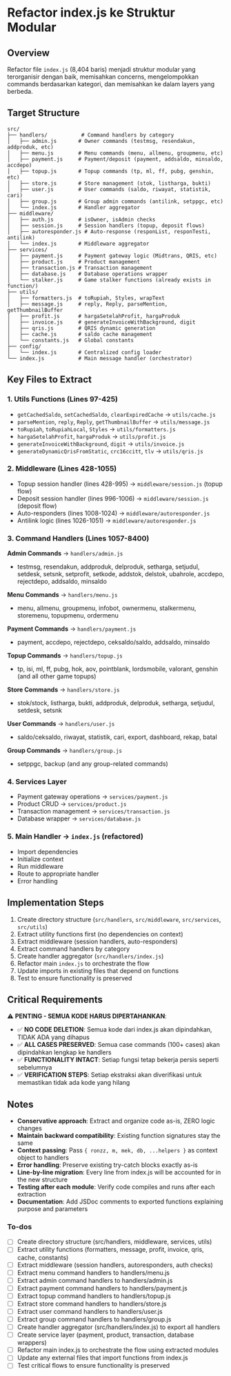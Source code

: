 <!-- c5e00cbb-a138-443d-a522-b7a80248dab7 e0a902cd-8c02-4814-bf36-c3f29ec3a5c8 -->
# Refactor index.js ke Struktur Modular

## Overview

Refactor file `index.js` (8,404 baris) menjadi struktur modular yang terorganisir dengan baik, memisahkan concerns, mengelompokkan commands berdasarkan kategori, dan memisahkan ke dalam layers yang berbeda.

## Target Structure

```
src/
├── handlers/           # Command handlers by category
│   ├── admin.js       # Owner commands (testmsg, resendakun, addproduk, etc)
│   ├── menu.js        # Menu commands (menu, allmenu, groupmenu, etc)
│   ├── payment.js     # Payment/deposit (payment, addsaldo, minsaldo, accdepo)
│   ├── topup.js       # Topup commands (tp, ml, ff, pubg, genshin, etc)
│   ├── store.js       # Store management (stok, listharga, bukti)
│   ├── user.js        # User commands (saldo, riwayat, statistik, cari)
│   ├── group.js       # Group admin commands (antilink, setppgc, etc)
│   └── index.js       # Handler aggregator
├── middleware/
│   ├── auth.js        # isOwner, isAdmin checks
│   ├── session.js     # Session handlers (topup, deposit flows)
│   ├── autoresponder.js # Auto-response (responList, responTesti, antilink)
│   └── index.js       # Middleware aggregator
├── services/
│   ├── payment.js     # Payment gateway logic (Midtrans, QRIS, etc)
│   ├── product.js     # Product management
│   ├── transaction.js # Transaction management
│   ├── database.js    # Database operations wrapper
│   └── stalker.js     # Game stalker functions (already exists in function/)
├── utils/
│   ├── formatters.js  # toRupiah, Styles, wrapText
│   ├── message.js     # reply, Reply, parseMention, getThumbnailBuffer
│   ├── profit.js      # hargaSetelahProfit, hargaProduk
│   ├── invoice.js     # generateInvoiceWithBackground, digit
│   ├── qris.js        # QRIS dynamic generation
│   ├── cache.js       # saldo cache management
│   └── constants.js   # Global constants
├── config/
│   └── index.js       # Centralized config loader
└── index.js           # Main message handler (orchestrator)
```

## Key Files to Extract

### 1. **Utils Functions** (Lines 97-425)

- `getCachedSaldo`, `setCachedSaldo`, `clearExpiredCache` → `utils/cache.js`
- `parseMention`, `reply`, `Reply`, `getThumbnailBuffer` → `utils/message.js`
- `toRupiah`, `toRupiahLocal`, `Styles` → `utils/formatters.js`
- `hargaSetelahProfit`, `hargaProduk` → `utils/profit.js`
- `generateInvoiceWithBackground`, `digit` → `utils/invoice.js`
- `generateDynamicQrisFromStatic`, `crc16ccitt`, `tlv` → `utils/qris.js`

### 2. **Middleware** (Lines 428-1055)

- Topup session handler (lines 428-995) → `middleware/session.js` (topup flow)
- Deposit session handler (lines 996-1006) → `middleware/session.js` (deposit flow)
- Auto-responders (lines 1008-1024) → `middleware/autoresponder.js`
- Antilink logic (lines 1026-1051) → `middleware/autoresponder.js`

### 3. **Command Handlers** (Lines 1057-8400)

**Admin Commands** → `handlers/admin.js`

- testmsg, resendakun, addproduk, delproduk, setharga, setjudul, setdesk, setsnk, setprofit, setkode, addstok, delstok, ubahrole, accdepo, rejectdepo, addsaldo, minsaldo

**Menu Commands** → `handlers/menu.js`

- menu, allmenu, groupmenu, infobot, ownermenu, stalkermenu, storemenu, topupmenu, ordermenu

**Payment Commands** → `handlers/payment.js`

- payment, accdepo, rejectdepo, ceksaldo/saldo, addsaldo, minsaldo

**Topup Commands** → `handlers/topup.js`

- tp, isi, ml, ff, pubg, hok, aov, pointblank, lordsmobile, valorant, genshin (and all other game topups)

**Store Commands** → `handlers/store.js`

- stok/stock, listharga, bukti, addproduk, delproduk, setharga, setjudul, setdesk, setsnk

**User Commands** → `handlers/user.js`

- saldo/ceksaldo, riwayat, statistik, cari, export, dashboard, rekap, batal

**Group Commands** → `handlers/group.js`

- setppgc, backup (and any group-related commands)

### 4. **Services Layer**

- Payment gateway operations → `services/payment.js`
- Product CRUD → `services/product.js`
- Transaction management → `services/transaction.js`
- Database wrapper → `services/database.js`

### 5. **Main Handler** → `index.js` (refactored)

- Import dependencies
- Initialize context
- Run middleware
- Route to appropriate handler
- Error handling

## Implementation Steps

1. Create directory structure (`src/handlers`, `src/middleware`, `src/services`, `src/utils`)
2. Extract utility functions first (no dependencies on context)
3. Extract middleware (session handlers, auto-responders)
4. Extract command handlers by category
5. Create handler aggregator (`src/handlers/index.js`)
6. Refactor main `index.js` to orchestrate the flow
7. Update imports in existing files that depend on functions
8. Test to ensure functionality is preserved

## Critical Requirements

⚠️ **PENTING - SEMUA KODE HARUS DIPERTAHANKAN**:

- ✅ **NO CODE DELETION**: Semua kode dari index.js akan dipindahkan, TIDAK ADA yang dihapus
- ✅ **ALL CASES PRESERVED**: Semua case commands (100+ cases) akan dipindahkan lengkap ke handlers
- ✅ **FUNCTIONALITY INTACT**: Setiap fungsi tetap bekerja persis seperti sebelumnya
- ✅ **VERIFICATION STEPS**: Setiap ekstraksi akan diverifikasi untuk memastikan tidak ada kode yang hilang

## Notes

- **Conservative approach**: Extract and organize code as-is, ZERO logic changes
- **Maintain backward compatibility**: Existing function signatures stay the same
- **Context passing**: Pass `{ ronzz, m, mek, db, ...helpers }` as context object to handlers
- **Error handling**: Preserve existing try-catch blocks exactly as-is
- **Line-by-line migration**: Every line from index.js will be accounted for in the new structure
- **Testing after each module**: Verify code compiles and runs after each extraction
- **Documentation**: Add JSDoc comments to exported functions explaining purpose and parameters

### To-dos

- [ ] Create directory structure (src/handlers, middleware, services, utils)
- [ ] Extract utility functions (formatters, message, profit, invoice, qris, cache, constants)
- [ ] Extract middleware (session handlers, autoresponders, auth checks)
- [ ] Extract menu command handlers to handlers/menu.js
- [ ] Extract admin command handlers to handlers/admin.js
- [ ] Extract payment command handlers to handlers/payment.js
- [ ] Extract topup command handlers to handlers/topup.js
- [ ] Extract store command handlers to handlers/store.js
- [ ] Extract user command handlers to handlers/user.js
- [ ] Extract group command handlers to handlers/group.js
- [ ] Create handler aggregator (src/handlers/index.js) to export all handlers
- [ ] Create service layer (payment, product, transaction, database wrappers)
- [ ] Refactor main index.js to orchestrate the flow using extracted modules
- [ ] Update any external files that import functions from index.js
- [ ] Test critical flows to ensure functionality is preserved